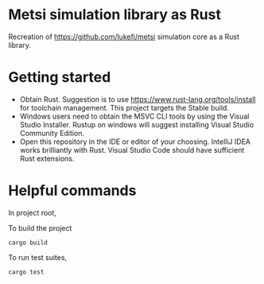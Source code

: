 # Metsi simulation library as Rust

Recreation of https://github.com/lukefi/metsi simulation core as a Rust library.

# Getting started

* Obtain Rust. Suggestion is to use https://www.rust-lang.org/tools/install for toolchain management. This project targets the Stable build.
* Windows users need to obtain the MSVC CLI tools by using the Visual Studio Installer. Rustup on windows will suggest installing Visual Studio Community Edition.
* Open this repository in the IDE or editor of your choosing. IntelliJ IDEA works brilliantly with Rust. Visual Studio Code should have sufficient Rust extensions.

# Helpful commands

In project root,

To build the project

```cargo build```

To run test suites,

```cargo test```
